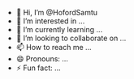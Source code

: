- 👋 Hi, I’m @HofordSamtu
- 👀 I’m interested in ...
- 🌱 I’m currently learning ...
- 💞️ I’m looking to collaborate on ...
- 📫 How to reach me ...
- 😄 Pronouns: ...
- ⚡ Fun fact: ...

<!---
HofordSamtu/HofordSamtu is a ✨ special ✨ repository because its `README.md` (this file) appears on your GitHub profile.
You can click the Preview link to take a look at your changes.
--->
